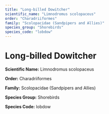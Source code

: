 ```yaml
---
title: "Long-billed Dowitcher"
scientific_name: "Limnodromus scolopaceus"
order: "Charadriiformes"
family: "Scolopacidae (Sandpipers and Allies)"
species_group: "Shorebirds"
species_code: "lobdow"
---
```


# Long-billed Dowitcher

**Scientific Name:** Limnodromus scolopaceus

**Order:** Charadriiformes

**Family:** Scolopacidae (Sandpipers and Allies)

**Species Group:** Shorebirds

**Species Code:** lobdow
